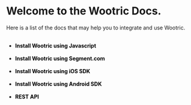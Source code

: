 # Welcome to the Wootric Docs.

Here is a list of the docs that may help you to integrate and use Wootric.
<b>
<br><br>
* <a href="/install" style="text-decoration:none;color:#000">Install Wootric using Javascript</a>
<br><br>
* <a href="/segment" style="text-decoration:none;color:#000">Install Wootric using Segment.com</a>
<br><br>
* <a href="https://github.com/Wootric/WootricSDK-iOS/blob/master/README.md" style="text-decoration:none;color:#000">Install Wootric using iOS SDK</a>
<br><br>
* <a href="https://github.com/Wootric/WootricSDK-Android/blob/master/README.md" style="text-decoration:none;color:#000">Install Wootric using Android SDK</a>
<br><br>
* <a href="/api" style="text-decoration:none;color:#000">REST API</a>
<br><br>
</b>